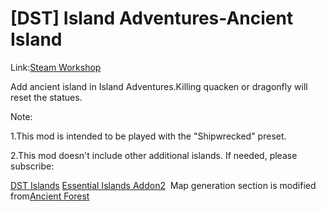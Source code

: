 # [DST] Island Adventures-Ancient Island
Link:[Steam Workshop](https://steamcommunity.com/sharedfiles/filedetails/?id=3195311977)

Add ancient island in Island Adventures.Killing quacken or dragonfly will reset the statues.

Note: 

1.This mod is intended to be played with the "Shipwrecked" preset.

2.This mod doesn't include other additional islands. If needed, please subscribe:

[DST Islands](https://steamcommunity.com/sharedfiles/filedetails/?id=1780226102)
[Essential Islands Addon2](https://steamcommunity.com/sharedfiles/filedetails/?id=3070509424)
﻿
Map generation section is modified from[Ancient Forest](https://steamcommunity.com/sharedfiles/filedetails/?id=2933758889)
